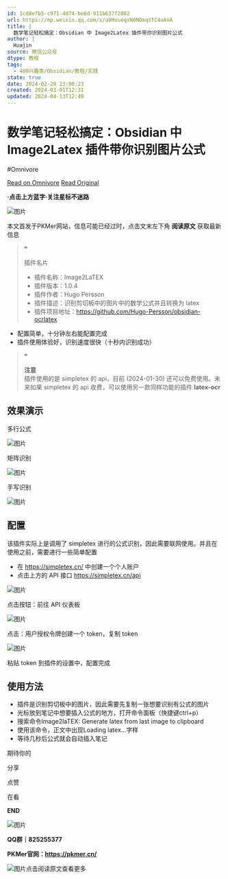 ```yaml
---
id: 1cd8efb5-c971-4d74-be6d-911b637f2082
url: https://mp.weixin.qq.com/s/a0HvueqxN0NDmqstC4uAnA
title: |
  数学笔记轻松搞定：Obsidian 中 Image2Latex 插件带你识别图片公式
author: |
  Huajin
source: 微信公众号
dtype: 教程
tags:
  - 400兴趣类/Obsidian/教程/实践
state: true
date: 2024-02-29 23:00:23
created: 2024-03-01T12:31
updated: 2024-04-13T12:49
---
```



# 数学笔记轻松搞定：Obsidian 中 Image2Latex 插件带你识别图片公式
#Omnivore

[Read on Omnivore](https://omnivore.app/me/https-mp-weixin-qq-com-s-a-0-hvueqx-n-0-n-dmqst-c-4-u-an-a-18df5615f22)
[Read Original](https://mp.weixin.qq.com/s/a0HvueqxN0NDmqstC4uAnA)

**·点击上方蓝字·关注星标不迷路**

![图片](https://proxy-prod.omnivore-image-cache.app/0x0,sK003OSwGLRpYRLTC15Cdi-LtKt17rrGgF-ROTFagYvQ/https://mmbiz.qpic.cn/sz_mmbiz_png/epTcXdtRjfMgAA4zSBvibMChFC6dt45G4cDyRiahrW6hm0jC722Q7tDXF8aNgjDQ8Qicg1I50zLu2GQMTGR7rqr0w/640?wx_fmt=png)

本文首发于PKMer网站，信息可能已经过时，点击文末左下角 **阅读原文** 获取最新信息

> ❝
> 
> 插件名片
> 
> * 插件名称：Image2LaTEX
> * 插件版本：1.0.4
> * 插件作者：Hugo Persson
> * 插件描述：识别剪切板中的图片中的数学公式并且转换为 latex
> * 插件项目地址：https://github.com/Hugo-Persson/obsidian-ocrlatex

* 配置简单，十分钟左右能配置完成
* 插件使用体验好，识别速度很快（十秒内识别成功）

> ❝
> 
> **注意**  
> 插件使用的是 simpletex 的 api，目前 (2024-01-30) 还可以免费使用。未来如果 simpletex 的 api 收费，可以使用另一款同样功能的插件 **latex-ocr**

## 效果演示

多行公式

![图片](https://proxy-prod.omnivore-image-cache.app/0x0,ssSL_8dy9OiDQtAhBaHTCBqaxWNXyo09ylI1HabXJZoo/https://mmbiz.qpic.cn/sz_mmbiz_png/epTcXdtRjfMVueQVyN3mPkImMI8bHATfFdD8ghUZ8HHXXEs4ribJJXf8eUSwmE4qQQdxYPNvKyibuoiaDLrv3YHmA/640?wx_fmt=png&from=appmsg)

矩阵识别

![图片](https://proxy-prod.omnivore-image-cache.app/0x0,suDULj4NHjtj2YAjBA7tV48n4lC3LC2ORbmWFKH8KWQI/https://mmbiz.qpic.cn/sz_mmbiz_png/epTcXdtRjfMVueQVyN3mPkImMI8bHATfqUxkHyNpzvWes2hziaGRNSgJOsLCaNAqpveibRG4U2GO9rKicdMyseybg/640?wx_fmt=png&from=appmsg)

手写识别

![图片](https://proxy-prod.omnivore-image-cache.app/0x0,sfUMxT0aUaZ1pJDva4eexiK30B6RfgPGrWF5lj69tr1g/https://mmbiz.qpic.cn/sz_mmbiz_png/epTcXdtRjfMVueQVyN3mPkImMI8bHATfzojPBicrc3syoeRN0dv3niccqq1u9jsCv2quvze0DIVQsXQCRl0pRIJQ/640?wx_fmt=png&from=appmsg)

## 配置

该插件实际上是调用了 simpletex 进行的公式识别，因此需要联网使用。并且在使用之前，需要进行一些简单配置

* 在 https://simpletex.cn/ 中创建一个个人账户
* 点击上方的 API 接口 https://simpletex.cn/api

![图片](https://proxy-prod.omnivore-image-cache.app/0x0,smYpTF4d5EqbW7ul6uKYJtKGJ2tvWeUH81019zaI9ZeY/https://mmbiz.qpic.cn/sz_mmbiz_png/epTcXdtRjfMVueQVyN3mPkImMI8bHATfiaeDuh1JRspcL8EWakwr0bibu7A9EibK9tKZphHVBgUZOlduLtPsJnqSA/640?wx_fmt=png&from=appmsg)

点击按钮：前往 API 仪表板

![图片](https://proxy-prod.omnivore-image-cache.app/0x0,s91MY2PpJ5zjjHg8Vxph4-izHCf0TgFBqGJsOZlnajtk/https://mmbiz.qpic.cn/sz_mmbiz_png/epTcXdtRjfMVueQVyN3mPkImMI8bHATfkxqfsd3jPWvGCkfwic3rs6GtoMnVUVqscxPWOG5DkbD2SAT0L1an2pw/640?wx_fmt=png&from=appmsg)

点击：用户授权令牌创建一个 token，复制 token

![图片](https://proxy-prod.omnivore-image-cache.app/0x0,sL-dK2Sk5gU8t29UXoefF70gRmnEMBjtDFMu_xYrNkek/https://mmbiz.qpic.cn/sz_mmbiz_png/epTcXdtRjfMVueQVyN3mPkImMI8bHATfSfN3q3MxqOyL1nM5BXvf5ibzPMH9sbH4WdR6zKh5lNPJBSLnGXALlqQ/640?wx_fmt=png&from=appmsg)

粘贴 token 到插件的设置中，配置完成

## 使用方法

* 插件是识别剪切板中的图片，因此需要先复制一张想要识别有公式的图片
* 光标放到笔记中想要插入公式的地方，打开命令面板（快捷键ctrl+p）
* 搜索命令Image2laTEX: Generate latex from last image to clipboard
* 使用该命令，正文中出现Loading latex...字样
* 等待几秒后公式就会自动插入笔记

期待你的

分享

点赞

在看

**END**

![图片](https://proxy-prod.omnivore-image-cache.app/0x0,sOSJkwTDB6QM5zpu9wPW8mrvx5fdbTiMN9LgMbGKRl-Q/https://mmbiz.qpic.cn/sz_mmbiz_jpg/epTcXdtRjfMgAA4zSBvibMChFC6dt45G4Vjq9JG6zBibQZc5VZHnYwictvNicHDhGHOerLGqRmbArmUwNBNX9BpyXg/640?wx_fmt=jpeg)

**QQ群｜825255377**

**PKMer官网：https://pkmer.cn/**

![图片](https://proxy-prod.omnivore-image-cache.app/0x0,s1iMGeiG2FwNcupUadi6qJINI8pLlO1bJAZVy-2NtIC0/https://mmbiz.qpic.cn/sz_mmbiz_gif/epTcXdtRjfPUicgQMTTfcxt7dFrntibCvHjLN4gygNBJUjgKsBExWv4xGJlhusgqyK4TIpeqApUB2d2KtJ6RwFhg/640?wx_fmt=gif&from=appmsg)点击阅读原文查看更多


